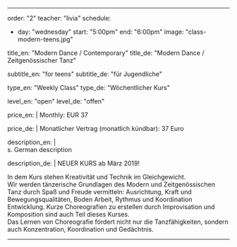 ---
order: "2"
teacher: "livia"
schedule:
- day: "wednesday"
  start: "5:00pm"
  end: "6:00pm"
image: "class-modern-teens.jpg"

title_en: "Modern Dance / Contemporary"
title_de: "Modern Dance / Zeitgenössischer Tanz"

subtitle_en: "for teens"
subtitle_de: "für Jugendliche"

type_en: "Weekly Class"
type_de: "Wöchentlicher Kurs"

level_en: "open"
level_de: "offen"

price_en: | 
  Monthly: EUR 37   

price_de: |
  Monatlicher Vertrag (monatlich kündbar): 37 Euro

description_en: |  
s. German description  

description_de: |
  NEUER KURS ab März 2019!  

  In dem Kurs stehen Kreativität und Technik im Gleichgewicht.  
  Wir werden tänzerische Grundlagen des Modern und Zeitgenössischen Tanz durch Spaß und Freude vermitteln: Ausrichtung, Kraft und Bewegungsqualitäten, Boden Arbeit, Rythmus und  Koordination Entwicklung. Kurze Choreografien zu erstellen  durch Improvisation und Komposition sind auch Teil dieses Kurses.   
  Das Lernen von Choreografie fördert nicht nur die Tanzfähigkeiten, sondern auch Konzentration, Koordination und Gedächtnis.


  ---

